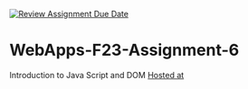 [![Review Assignment Due Date](https://classroom.github.com/assets/deadline-readme-button-24ddc0f5d75046c5622901739e7c5dd533143b0c8e959d652212380cedb1ea36.svg)](https://classroom.github.com/a/b9NC0g7h)
# WebApps-F23-Assignment-6
Introduction to Java Script and DOM
<a href="https://github.com/44-563-WebApps-F23/44563-webapps-f23-assignment6-Divya-Sarvepalli/blob/main/author.html">Hosted at</a>